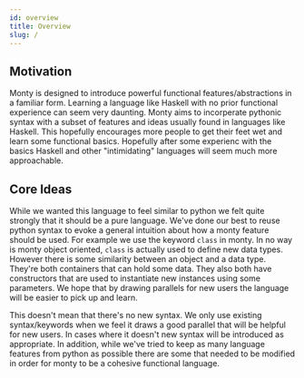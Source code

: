 ```yaml
---
id: overview
title: Overview
slug: /
---
```


## Motivation

Monty is designed to introduce powerful functional features/abstractions in a familiar form. Learning
a language like Haskell with no prior functional experience can seem very daunting. Monty aims to
incorperate pythonic syntax with a subset of features and ideas usually found in languages like Haskell.
This hopefully encourages more people to get their feet wet and learn some functional basics. Hopefully
after some experienc with the basics Haskell and other "intimidating" languages will seem much more approachable.


## Core Ideas

While we wanted this language to feel similar to python we felt quite strongly that it should be a pure 
language. We've done our best to reuse python syntax to evoke a general intuition about how a monty feature
should be used. For example we use the keyword `class` in monty. In no way is monty object oriented, `class`
is actually used to define new data types. However there is some similarity between an object and a data type.
They're both containers that can hold some data. They also both have constructors that are used to
instantiate new instances using some parameters. We hope that by drawing parallels for new users the language
will be easier to pick up and learn.

This doesn't mean that there's no new syntax. We only use existing syntax/keywords when we feel it draws
a good parallel that will be helpful for new users. In cases where it doesn't new syntax will be introduced
as appropriate. In addition, while we've tried to keep as many language features from python as possible
there are some that needed to be modified in order for monty to be a cohesive functional language.
